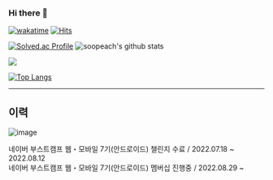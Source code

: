 ### Hi there 👋

<!--
**soopeach/soopeach** is a ✨ _special_ ✨ repository because its `README.md` (this file) appears on your GitHub profile.

Here are some ideas to get you started:
-->

[![wakatime](https://wakatime.com/badge/user/5c3495b1-2ba6-48d4-b188-2e5bd8f38f60.svg)](https://wakatime.com/@5c3495b1-2ba6-48d4-b188-2e5bd8f38f60) [![Hits](https://hits.seeyoufarm.com/api/count/incr/badge.svg?url=https%3A%2F%2Fgithub.com%2Fsoopeach&count_bg=%2379C83D&title_bg=%23555555&icon=&icon_color=%23E7E7E7&title=hits&edge_flat=false)](https://hits.seeyoufarm.com)

[![Solved.ac Profile](http://mazassumnida.wtf/api/v2/generate_badge?boj=hsjeon01)](https://solved.ac/hsjeon01/) ![soopeach's github stats](https://github-readme-stats.vercel.app/api?username=soopeach&show_icons=true)

<a href="https://opgc.me/#/users/soopeach" target="_blank"><img src="https://api.opgc.me/githubs/users/soopeach/tag/?theme=basic" /></a>


[![Top Langs](https://github-readme-stats.vercel.app/api/top-langs/?username=soopeach&exclude_repo=Dinosaur-Adventure)](https://github.com/anuraghazra/github-readme-stats)

---

## 이력

![image](https://user-images.githubusercontent.com/90144041/191300789-e83bf93b-621e-4d5f-900f-548e14897fa5.png)

네이버 부스트캠프 웹・모바일 7기(안드로이드) 챌린지 수료 / 2022.07.18 ~ 2022.08.12  
네이버 부스트캠프 웹・모바일 7기(안드로이드) 멤버십 진행중 / 2022.08.29 ~ 
